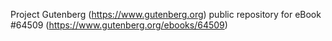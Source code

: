 Project Gutenberg (https://www.gutenberg.org) public repository for
eBook #64509 (https://www.gutenberg.org/ebooks/64509)
